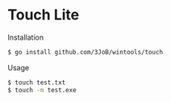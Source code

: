 # Touch Lite

Installation
```bash
$ go install github.com/3JoB/wintools/touch
```

Usage   
```bash
$ touch test.txt
$ touch -m test.exe
```